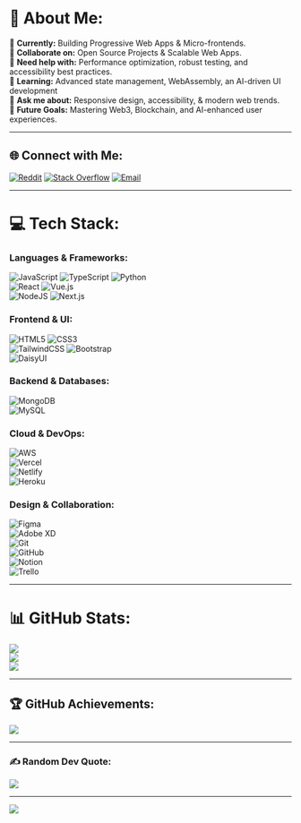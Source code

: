 # 💫 About Me:
🔭 **Currently:** Building Progressive Web Apps & Micro-frontends.  
👯 **Collaborate on:** Open Source Projects & Scalable Web Apps.  
🤝 **Need help with:** Performance optimization, robust testing, and accessibility best practices.  
🌱 **Learning:** Advanced state management, WebAssembly, an AI-driven UI development  
💬 **Ask me about:** Responsive design, accessibility, & modern web trends.  
🚀 **Future Goals:** Mastering Web3, Blockchain, and AI-enhanced user experiences.  

---

## 🌐 Connect with Me:
[![Reddit](https://img.shields.io/badge/Reddit-%23FF4500.svg?logo=Reddit&logoColor=white)](https://reddit.com/user/protik49) 
[![Stack Overflow](https://img.shields.io/badge/-Stackoverflow-FE7A16?logo=stack-overflow&logoColor=white)](https://stackoverflow.com/users/40643465) 
[![Email](https://img.shields.io/badge/Email-D14836?logo=gmail&logoColor=white)](mailto:protikprotik49@gmail.com) 

---

# 💻 Tech Stack:
### **Languages & Frameworks:**
![JavaScript](https://img.shields.io/badge/javascript-%23323330.svg?style=for-the-badge&logo=javascript&logoColor=%23F7DF1E) 
![TypeScript](https://img.shields.io/badge/typescript-%23007ACC.svg?style=for-the-badge&logo=typescript&logoColor=white) 
![Python](https://img.shields.io/badge/python-3670A0?style=for-the-badge&logo=python&logoColor=ffdd54)  
![React](https://img.shields.io/badge/react-%2320232a.svg?style=for-the-badge&logo=react&logoColor=%2361DAFB) 
![Vue.js](https://img.shields.io/badge/vue.js-%2335495e.svg?style=for-the-badge&logo=vuedotjs&logoColor=%234FC08D)  
![NodeJS](https://img.shields.io/badge/node.js-6DA55F?style=for-the-badge&logo=node.js&logoColor=white) 
![Next.js](https://img.shields.io/badge/next.js-%23000000.svg?style=for-the-badge&logo=next.js&logoColor=white)

### **Frontend & UI:**
![HTML5](https://img.shields.io/badge/html5-%23E34F26.svg?style=for-the-badge&logo=html5&logoColor=white) 
![CSS3](https://img.shields.io/badge/css3-%231572B6.svg?style=for-the-badge&logo=css3&logoColor=white)  
![TailwindCSS](https://img.shields.io/badge/tailwindcss-%2338B2AC.svg?style=for-the-badge&logo=tailwind-css&logoColor=white) 
![Bootstrap](https://img.shields.io/badge/bootstrap-%238511FA.svg?style=for-the-badge&logo=bootstrap&logoColor=white)  
![DaisyUI](https://img.shields.io/badge/daisyui-5A0EF8?style=for-the-badge&logo=daisyui&logoColor=white)

### **Backend & Databases:**
![MongoDB](https://img.shields.io/badge/MongoDB-%234ea94b.svg?style=for-the-badge&logo=mongodb&logoColor=white)  
![MySQL](https://img.shields.io/badge/mysql-4479A1.svg?style=for-the-badge&logo=mysql&logoColor=white)  

### **Cloud & DevOps:**
![AWS](https://img.shields.io/badge/AWS-%23FF9900.svg?style=for-the-badge&logo=amazon-aws&logoColor=white)  
![Vercel](https://img.shields.io/badge/vercel-%23000000.svg?style=for-the-badge&logo=vercel&logoColor=white)  
![Netlify](https://img.shields.io/badge/netlify-%23000000.svg?style=for-the-badge&logo=netlify&logoColor=#00C7B7)  
![Heroku](https://img.shields.io/badge/heroku-%23430098.svg?style=for-the-badge&logo=heroku&logoColor=white)

### **Design & Collaboration:**
![Figma](https://img.shields.io/badge/figma-%23F24E1E.svg?style=for-the-badge&logo=figma&logoColor=white)  
![Adobe XD](https://img.shields.io/badge/Adobe%20XD-470137?style=for-the-badge&logo=Adobe%20XD&logoColor=#FF61F6)  
![Git](https://img.shields.io/badge/git-%23F05033.svg?style=for-the-badge&logo=git&logoColor=white)  
![GitHub](https://img.shields.io/badge/github-%23121011.svg?style=for-the-badge&logo=github&logoColor=white)  
![Notion](https://img.shields.io/badge/Notion-%23000000.svg?style=for-the-badge&logo=notion&logoColor=white)  
![Trello](https://img.shields.io/badge/Trello-%23026AA7.svg?style=for-the-badge&logo=Trello&logoColor=white)  

---

# 📊 GitHub Stats:
![](https://github-readme-stats.vercel.app/api?username=Protik49&theme=dark&hide_border=false&include_all_commits=true&count_private=false)  
![](https://nirzak-streak-stats.vercel.app/?user=Protik49&theme=dark&hide_border=false)  
![](https://github-readme-stats.vercel.app/api/top-langs/?username=Protik49&theme=dark&hide_border=false&include_all_commits=true&count_private=false&layout=compact)  

---

## 🏆 GitHub Achievements:
![](https://github-profile-trophy.vercel.app/?username=Protik49&theme=radical&no-frame=false&no-bg=false&margin-w=4)

---

### ✍️ Random Dev Quote:
![](https://quotes-github-readme.vercel.app/api?type=horizontal&theme=radical)

---

[![](https://visitcount.itsvg.in/api?id=Protik49&icon=0&color=0)](https://visitcount.itsvg.in)



